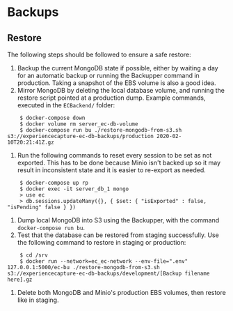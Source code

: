 # Backups

## Restore

The following steps should be followed to ensure a safe restore:

1. Backup the current MongoDB state if possible, either by waiting a day for an automatic backup or running the Backupper command in production. Taking a snapshot of the EBS volume is also a good idea.
1. Mirror MongoDB by deleting the local database volume, and running the restore script pointed at a production dump. Example commands, executed in the `ECBackend/` folder:

```shell
    $ docker-compose down
    $ docker volume rm server_ec-db-volume
    $ docker-compose run bu ./restore-mongodb-from-s3.sh s3://experiencecapture-ec-db-backups/production 2020-02-10T20:21:41Z.gz
```

1. Run the following commands to reset every session to be set as not exported. This has to be done because Minio isn't backed up so it may result in inconsistent state and it is easier to re-export as needed.

```shell
    $ docker-compose up rp
    $ docker exec -it server_db_1 mongo
    > use ec
    > db.sessions.updateMany({}, { $set: { "isExported" : false, "isPending" false } })
```

1. Dump local MongoDB into S3 using the Backupper, with the command `docker-compose run bu`.
1. Test that the database can be restored from staging successfully. Use the following command to restore in staging or production:

```shell
    $ cd /srv
    $ docker run --network=ec_ec-network --env-file=".env" 127.0.0.1:5000/ec-bu ./restore-mongodb-from-s3.sh s3://experiencecapture-ec-db-backups/development/[Backup filename here].gz
```

1. Delete both MongoDB and Minio's production EBS volumes, then restore like in staging.